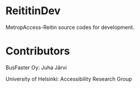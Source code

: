 ReititinDev
===========

MetropAccess-Reitin source codes for development.

Contributors
===========

BusFaster Oy: Juha Järvi

University of Helsinki: Accessibility Research Group
